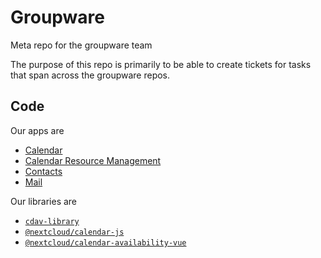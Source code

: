# Groupware

Meta repo for the groupware team

The purpose of this repo is primarily to be able to create tickets for tasks that span across the groupware repos.

## Code

Our apps are

* [Calendar](https://github.com/nextcloud/calendar)
* [Calendar Resource Management](https://github.com/nextcloud/calendar_resource_management)
* [Contacts](https://github.com/nextcloud/contacts)
* [Mail](https://github.com/nextcloud/mail)

Our libraries are

* [`cdav-library`](https://github.com/nextcloud/cdav-library)
* [`@nextcloud/calendar-js`](https://github.com/nextcloud/calendar-js)
* [`@nextcloud/calendar-availability-vue`](https://github.com/nextcloud/calendar-availability-vue )
